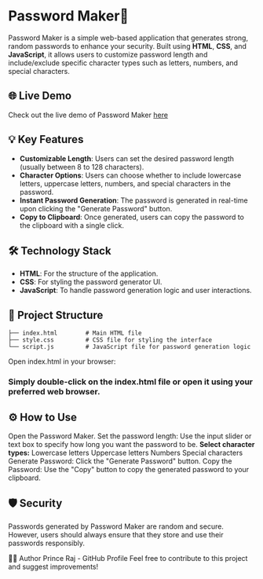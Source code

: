 # Password Maker🔑

Password Maker is a simple web-based application that generates strong, random passwords to enhance your security. Built using **HTML**, **CSS**, and **JavaScript**, it allows users to customize password length and include/exclude specific character types such as letters, numbers, and special characters.

## 🌐 Live Demo

Check out the live demo of Password Maker [here](https://paswrd-maker.netlify.app/)


## 💡 Key Features

- **Customizable Length**: Users can set the desired password length (usually between 8 to 128 characters).
- **Character Options**: Users can choose whether to include lowercase letters, uppercase letters, numbers, and special characters in the password.
- **Instant Password Generation**: The password is generated in real-time upon clicking the "Generate Password" button.
- **Copy to Clipboard**: Once generated, users can copy the password to the clipboard with a single click.

## 🛠️ Technology Stack

- **HTML**: For the structure of the application.
- **CSS**: For styling the password generator UI.
- **JavaScript**: To handle password generation logic and user interactions.

## 📂 Project Structure


    ├── index.html        # Main HTML file
    ├── style.css         # CSS file for styling the interface
    └── script.js         # JavaScript file for password generation logic

Open index.html in your browser:

### Simply double-click on the index.html file or open it using your preferred web browser.

## ⚙️ How to Use
Open the Password Maker.
Set the password length: Use the input slider or text box to specify how long you want the password to be.
**Select character types:**
Lowercase letters
Uppercase letters
Numbers
Special characters
Generate Password: Click the "Generate Password" button.
Copy the Password: Use the "Copy" button to copy the generated password to your clipboard.

## 🛡️ Security
Passwords generated by Password Maker are random and secure. However, users should always ensure that they store and use their passwords responsibly.

👨‍💻 Author
Prince Raj - GitHub Profile
Feel free to contribute to this project and suggest improvements!
